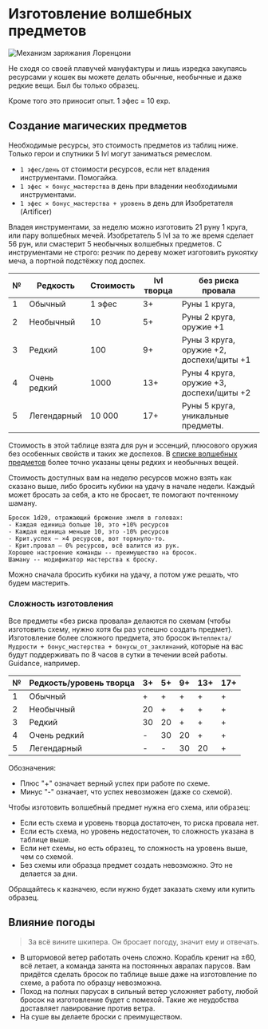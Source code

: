 # Изготовление волшебных предметов

![Механизм заряжания Лоренцони](/images/lorenzoni-scheme.jpg)

Не сходя со своей плавучей мануфактуры и лишь изредка закупаясь ресурсами у кошек вы можете делать обычные, необычные и даже редкие вещи. Был бы только образец.  

Кроме того это приносит опыт. 1 эфес = 10 exp.  

## Создание магических предметов

Необходимые ресурсы, это стоимость предметов из таблиц ниже. Только герои и спутники 5 lvl могут заниматься ремеслом.

- `1 эфес/день` от стоимости ресурсов, если нет владения инструментами. Помогайка.
- `1 эфес × бонус_мастерства` в день при владении необходимыми инструментами.
- `1 эфес × бонус_мастерства + уровень` в день для Изобретателя (Artificer)

Владея инструментами, за неделю можно изготовить 21 руну 1 круга, или пару волшебных мечей. Изобретатель 5 lvl за то же время сделает 56 рун, или смастерит 5 необычных волшебных предметов. С инструментами не строго: резчик по дереву может изготовить рукоятку меча, а портной подстёжку под доспех.

№   | Редкость      | Стоимость | lvl творца  | без риска провала
--- | ------------  | --------- | ----------- | ----------------------------------------
1   | Обычный       | 1 эфес    | 3+          | Руны 1 круга,
2   | Необычный     | 10        | 5+          | Руны 2 круга, оружие +1
3   | Редкий        | 100       | 9+          | Руны 3 круга, оружие +2, доспехи/щиты +1
4   | Очень редкий  | 1000      | 13+         | Руны 4 круга, оружие +3, доспехи/щиты +2
5   | Легендарный   | 10 000    | 17+         | Руны 5 круга, уникальные предметы.

Стоимость в этой таблице взята для рун и эссенций, плюсового оружия без особенных свойств и таких же доспехов. В [списке волшебных предметов](/black-flags/docs/rules-squad-magic-items.md) более точно указаны цены редких и необычных вещей.  

Стоимость доступных вам на неделю ресурсов можно взять как сказано выше, либо бросить кубики на удачу в начале недели. Каждый может бросать за себя, а кто не бросает, те помогают почтенному шаману.  

```
Бросок 1d20, отражающий брожение хмеля в головах:
- Каждая единица больше 10, это +10% ресурсов
- Каждая единица меньше 10, это -10% ресурсов
- Крит.успех — ×4 ресурсов, вот торкнуло-то.
- Крит.провал — 0% ресурсов, всё валится из рук.
Хорошее настроение команды -- преимущество на бросок.
Шаману -- модификатор мастерства к броску.
```

Можно сначала бросить кубики на удачу, а потом уже решать, что будем мастерить.  

### Сложность изготовления

Все предметы «без риска провала» делаются по схемам (чтобы изготовить схему, нужно хотя бы раз успешно создать предмет). Изготовление более сложного предмета, это бросок `Интеллекта/Мудрости + бонус_мастерства + бонусы_от_заклинаний`, которые на вас будут поддерживать по 8 часов в сутки в течении всей работы. Guidance, например.  

№   | Редкость/уровень творца | 3+ | 5+  | 9+  | 13+ | 17+
--- | ----------------------- | -- | --- | --- | --- | ---
1   | Обычный                 | +  | +   | +   | +   | +
2   | Необычный               | 20 | +   | +   | +   | +
3   | Редкий                  | 30 | 20  | +   | +   | +
4   | Очень редкий            | -  | 30  | 20  | +   | +
5   | Легендарный             | -  | -   | 30  | 20  | +

Обозначения:  
- Плюс "+" означает верный успех при работе по схеме.
- Минус "-" означает, что успех невозможен (даже со схемой).

Чтобы изготовить волшебный предмет нужна его схема, или образец:  
- Если есть схема и уровень творца достаточен, то риска провала нет.
- Если есть схема, но уровень недостаточен, то сложность указана в таблице выше.
- Если нет схемы, но есть образец, то сложность на уровень выше, чем со схемой.
- Без схемы или образца предмет создать невозможно. Это не делается за дни.

Обращайтесь к казначею, если нужно будет заказать схему или купить образец.  

## Влияние погоды

>За всё вините шкипера. Он бросает погоду, значит ему и отвечать.  

- В штормовой ветер работать очень сложно. Корабль кренит на ±60, всё летает, а команда занята на постоянных авралах парусов. Вам придётся сделать бросок по таблице выше даже на изготовление по схеме, а работа по образцу невозможна.
- Поход на полных парусах в сильный ветер усложняет работу, любой бросок на изготовление будет с помехой. Такие же неудобства доставляет лавирование против ветра.
- На суше вы делаете броски с преимуществом.
